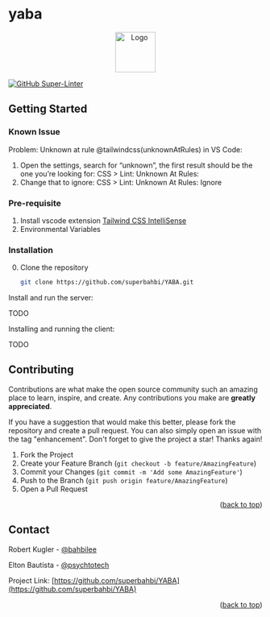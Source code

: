 
# yaba
<!-- PROJECT LOGO -->
<p align="center">
    <img src="https://user-images.githubusercontent.com/1689092/186068614-8a83a1e5-f532-4f00-8d32-19de62e425b7.jpg" alt="Logo" width="80">
</p>

<!-- GETTING STARTED -->
[![GitHub Super-Linter](https://github.com/superbahbi/YABA/workflows/Lint%20Code%20Base/badge.svg)](https://github.com/marketplace/actions/super-linter)
## Getting Started

### Known Issue

Problem: Unknown at rule @tailwindcss(unknownAtRules) in VS Code:

1. Open the settings, search for “unknown”, the first result should be the one you’re looking for: CSS > Lint: Unknown At Rules:
2. Change that to ignore: CSS > Lint: Unknown At Rules: Ignore

### Pre-requisite

1. Install vscode extension [Tailwind CSS IntelliSense](https://marketplace.visualstudio.com/items?itemName=bradlc.vscode-tailwindcss)
2. Environmental Variables

### Installation

0. Clone the repository

   ```sh
   git clone https://github.com/superbahbi/YABA.git
   ```

Install and run the server:

TODO

Installing and running the client:

TODO

## Contributing

Contributions are what make the open source community such an amazing place to learn, inspire, and create. Any contributions you make are **greatly appreciated**.

If you have a suggestion that would make this better, please fork the repository and create a pull request. You can also simply open an issue with the tag "enhancement".
Don't forget to give the project a star! Thanks again!

1. Fork the Project
2. Create your Feature Branch (`git checkout -b feature/AmazingFeature`)
3. Commit your Changes (`git commit -m 'Add some AmazingFeature'`)
4. Push to the Branch (`git push origin feature/AmazingFeature`)
5. Open a Pull Request

<p align="right">(<a href="#top">back to top</a>)</p>

<!-- CONTACT -->

## Contact

Robert Kugler - [@bahbilee](https://github.com/superbahbi)

Elton Bautista - [@psychtotech](https://github.com/eltonbautista)

Project Link: [https://github.com/superbahbi/YABA](https://github.com/superbahbi/YABA)

<p align="right">(<a href="#top">back to top</a>)</p>
